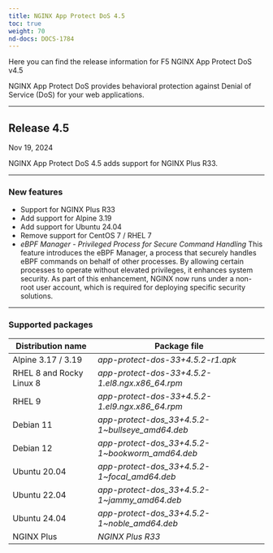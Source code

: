 ```yaml
---
title: NGINX App Protect DoS 4.5
toc: true
weight: 70
nd-docs: DOCS-1784
---
```


Here you can find the release information for F5 NGINX App Protect DoS v4.5

NGINX App Protect DoS provides behavioral protection against Denial of Service (DoS) for your web applications.

---

## Release 4.5

Nov 19, 2024

NGINX App Protect DoS 4.5 adds support for NGINX Plus R33.

---

### New features

- Support for NGINX Plus R33
- Add support for Alpine 3.19
- Add support for Ubuntu 24.04
- Remove support for CentOS 7 / RHEL 7
- *eBPF Manager - Privileged Process for Secure Command Handling*
This feature introduces the eBPF Manager, a process that securely handles eBPF commands on behalf of other processes. By allowing certain processes to operate without elevated privileges, it enhances system security. As part of this enhancement, NGINX now runs under a non-root user account, which is required for deploying specific security solutions.

---

### Supported packages

| Distribution name        | Package file                                     |
|--------------------------|--------------------------------------------------|
| Alpine 3.17 / 3.19       | _app-protect-dos-33+4.5.2-r1.apk_                |
| RHEL 8 and Rocky Linux 8 | _app-protect-dos-33+4.5.2-1.el8.ngx.x86_64.rpm_  |
| RHEL 9                   | _app-protect-dos-33+4.5.2-1.el9.ngx.x86_64.rpm_  |
| Debian 11                | _app-protect-dos_33+4.5.2-1\~bullseye_amd64.deb_ |
| Debian 12                | _app-protect-dos_33+4.5.2-1\~bookworm_amd64.deb_ |
| Ubuntu 20.04             | _app-protect-dos_33+4.5.2-1\~focal_amd64.deb_    |
| Ubuntu 22.04             | _app-protect-dos_33+4.5.2-1\~jammy_amd64.deb_    |
| Ubuntu 24.04             | _app-protect-dos_33+4.5.2-1\~noble_amd64.deb_    |
| NGINX Plus               | _NGINX Plus R33_                                 |
